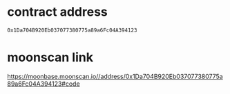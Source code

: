 # contract address
```
0x1Da704B920Eb037077380775a89a6Fc04A394123
```

# moonscan link
https://moonbase.moonscan.io//address/0x1Da704B920Eb037077380775a89a6Fc04A394123#code